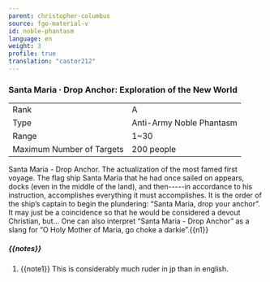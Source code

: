 ```yaml
---
parent: christopher-columbus
source: fgo-material-v
id: noble-phantasm
language: en
weight: 3
profile: true
translation: "castor212"
---
```


### Santa Maria · Drop Anchor: Exploration of the New World

<table>
  <tr><td>Rank</td><td>A</td></tr>
  <tr><td>Type</td><td>Anti-Army Noble Phantasm</td></tr>
  <tr><td>Range</td><td>1~30</td></tr>
  <tr><td>Maximum Number of Targets</td><td>200 people</td></tr>
</table>

Santa Maria - Drop Anchor.
The actualization of the most famed first voyage.
The flag ship Santa Maria that he had once sailed on appears, docks (even in the middle of the land), and then-----in accordance to his instruction, accomplishes everything it must accomplishes.
It is the order of the ship’s captain to begin the plundering: “Santa Maria, drop your anchor”.
It may just be a coincidence so that he would be considered a devout Christian, but…
One can also interpret “Santa Maria - Drop Anchor” as a slang for “O Holy Mother of Maria, go choke a darkie”.{{n1}}

##### {{notes}}

1. {{note1}} This is considerably much ruder in jp than in english.
